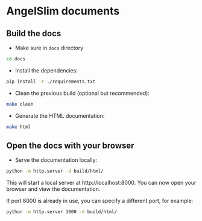 # AngelSlim documents

## Build the docs

- Make sure in `docs` directory

```bash
cd docs
```

- Install the dependencies:

```bash
pip install -r ./requirements.txt
```

- Clean the previous build (optional but recommended):

```bash
make clean
```

- Generate the HTML documentation:

```bash
make html
```

## Open the docs with your browser

- Serve the documentation locally:

```bash
python -m http.server -d build/html/
```

This will start a local server at http://localhost:8000. You can now open your browser and view the documentation.

If port 8000 is already in use, you can specify a different port, for example:

```bash
python -m http.server 3000 -d build/html/
```

